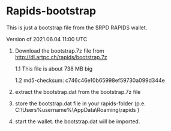 # Rapids-bootstrap
This is just a bootstrap file from the $RPD RAPIDS wallet.

Version of 2021.06.04 11:00 UTC


1. Download the bootstrap.7z file from http://dl.artpc.ch/rapids/bootstrap.7z 

    1.1 This file is about 738 MB big
 
    1.2 md5-checksum: c746c46e10b65998ef59730a099d344e
  
4. extract the bootstrap.dat from the bootstrap.7z file
5. store the bootstrap.dat file in your rapids-folder (p.e. C:\Users\%username%\AppData\Roaming\rapids )
6. start the wallet. the bootstrap.dat will be imported.
